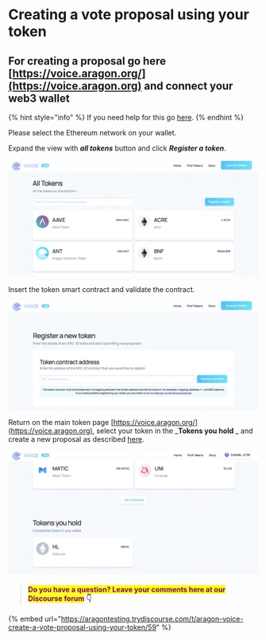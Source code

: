 # Creating a vote proposal using your token

## For creating a proposal go here [https://voice.aragon.org/](https://voice.aragon.org) and connect your web3 wallet

{% hint style="info" %}
If you need help for this go [here](../set-up-metamask/).
{% endhint %}

Please select the Ethereum network on your wallet.&#x20;

Expand the view with _**all tokens**_ button and click _**Register a token**_.

![](<../../../.gitbook/assets/Schermata 2022-02-11 alle 12.10.55.png>)

Insert the token smart contract and validate the contract.

![](<../../../.gitbook/assets/Schermata 2022-02-11 alle 12.14.27.png>)

Return on the main token page [https://voice.aragon.org/](https://voice.aragon.org), select your token in the _**Tokens you hold** _ and create a new proposal as described [here](how-to-create-a-proposal.md).

![](<../../../.gitbook/assets/Schermata 2022-02-11 alle 12.18.51.png>)

> #### <mark style="color:purple;">Do you have a question? Leave your comments here at our Discourse forum</mark> 👇

{% embed url="https://aragontesting.trydiscourse.com/t/aragon-voice-create-a-vote-proposal-using-your-token/59" %}

